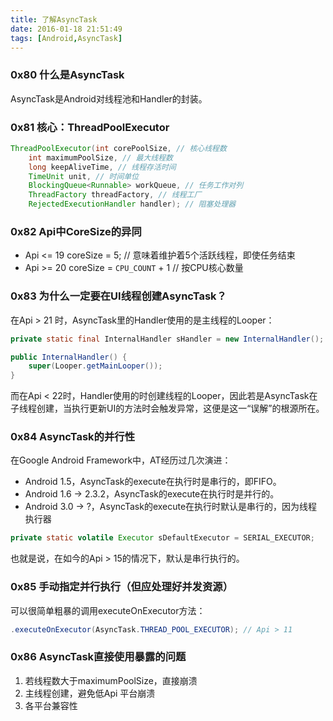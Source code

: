 ```yaml
---
title: 了解AsyncTask
date: 2016-01-18 21:51:49
tags: [Android,AsyncTask]
---
```


### 0x80 什么是AsyncTask

AsyncTask是Android对线程池和Handler的封装。

### 0x81 核心：ThreadPoolExecutor

```Java
ThreadPoolExecutor(int corePoolSize, // 核心线程数
    int maximumPoolSize, // 最大线程数
    long keepAliveTime, // 线程存活时间
    TimeUnit unit, // 时间单位
    BlockingQueue<Runnable> workQueue, // 任务工作对列
    ThreadFactory threadFactory, // 线程工厂
    RejectedExecutionHandler handler); // 阻塞处理器
```

### 0x82 Api中CoreSize的异同

* Api <= 19 coreSize = 5; // 意味着维护着5个活跃线程，即使任务结束
* Api >= 20 coreSize = `CPU_COUNT` + 1 // 按CPU核心数量

### 0x83 为什么一定要在UI线程创建AsyncTask？

在Api > 21 时，AsyncTask里的Handler使用的是主线程的Looper：

```Java
private static final InternalHandler sHandler = new InternalHandler();

public InternalHandler() {
    super(Looper.getMainLooper());
}
```

而在Api < 22时，Handler使用的时创建线程的Looper，因此若是AsyncTask在子线程创建，当执行更新UI的方法时会触发异常，这便是这一“误解”的根源所在。

### 0x84 AsyncTask的并行性

在Google Android Framework中，AT经历过几次演进：

* Android 1.5，AsyncTask的execute在执行时是串行的，即FIFO。
* Android 1.6 -> 2.3.2，AsyncTask的execute在执行时是并行的。
* Android 3.0 -> ?，AsyncTask的execute在执行时默认是串行的，因为线程执行器

```Java
private static volatile Executor sDefaultExecutor = SERIAL_EXECUTOR;
```

也就是说，在如今的Api > 15的情况下，默认是串行执行的。

### 0x85 手动指定并行执行（但应处理好并发资源）

可以很简单粗暴的调用executeOnExecutor方法：

```Java
.executeOnExecutor(AsyncTask.THREAD_POOL_EXECUTOR); // Api > 11
```

### 0x86 AsyncTask直接使用暴露的问题

1. 若线程数大于maximumPoolSize，直接崩溃
1. 主线程创建，避免低Api 平台崩溃
1. 各平台兼容性
